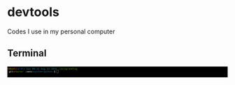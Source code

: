 # devtools

Codes I use in my personal computer

## Terminal

![Customized terminal](./resources/custom_terminal.png)